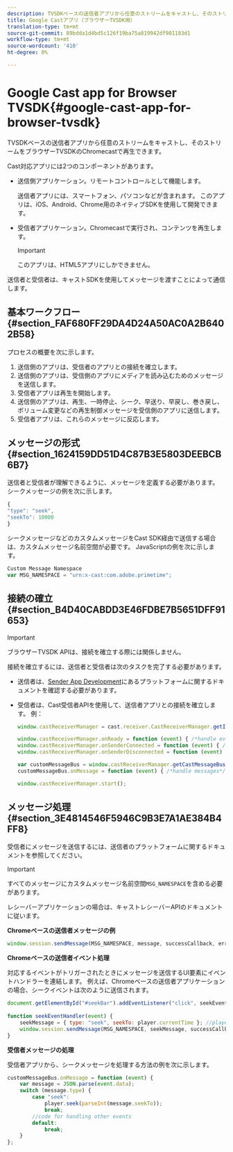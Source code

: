 ```yaml
---
description: TVSDKベースの送信者アプリから任意のストリームをキャストし、そのストリームをブラウザーTVSDKのChromecastで再生できます。
title: Google Castアプリ（ブラウザーTVSDK用）
translation-type: tm+mt
source-git-commit: 89bdda1d4bd5c126f19ba75a819942df901183d1
workflow-type: tm+mt
source-wordcount: '410'
ht-degree: 0%

---
```



# Google Cast app for Browser TVSDK{#google-cast-app-for-browser-tvsdk}

TVSDKベースの送信者アプリから任意のストリームをキャストし、そのストリームをブラウザーTVSDKのChromecastで再生できます。

<!--<a id="section_87CE5D6D46F0439EB6E63A742D6DD9C8"></a>-->

Cast対応アプリには2つのコンポーネントがあります。

* 送信側アプリケーション。リモートコントロールとして機能します。

   送信者アプリには、スマートフォン、パソコンなどが含まれます。 このアプリは、iOS、Android、Chrome用のネイティブSDKを使用して開発できます。
* 受信者アプリケーション。Chromecastで実行され、コンテンツを再生します。

   >[!IMPORTANT]
   >
   >このアプリは、HTML5アプリにしかできません。

送信者と受信者は、キャストSDKを使用してメッセージを渡すことによって通信します。

## 基本ワークフロー{#section_FAF680FF29DA4D24A50AC0A2B6402B58}

プロセスの概要を次に示します。

1. 送信側のアプリは、受信者のアプリとの接続を確立します。
1. 送信側のアプリは、受信側のアプリにメディアを読み込むためのメッセージを送信します。
1. 受信者アプリは再生を開始します。
1. 送信側のアプリは、再生、一時停止、シーク、早送り、早戻し、巻き戻し、ボリューム変更などの再生制御メッセージを受信側のアプリに送信します。
1. 受信者アプリは、これらのメッセージに反応します。

## メッセージの形式{#section_1624159DD51D4C87B3E5803DEEBCB6B7}

送信者と受信者が理解できるように、メッセージを定義する必要があります。 シークメッセージの例を次に示します。

```js
{ 
"type": "seek", 
"seekTo": 10000 
} 
```

シークメッセージなどのカスタムメッセージをCast SDK経由で送信する場合は、カスタムメッセージ名前空間が必要です。 JavaScriptの例を次に示します。

```js
Custom Message Namespace 
var MSG_NAMESPACE = "urn:x-cast:com.adobe.primetime"; 
```

## 接続の確立{#section_B4D40CABDD3E46FDBE7B5651DFF91653}

>[!IMPORTANT]
>
>ブラウザーTVSDK APIは、接続を確立する際には関係しません。

接続を確立するには、送信者と受信者は次のタスクを完了する必要があります。

* 送信者は、[Sender App Development](https://developers.google.com/cast/docs/sender_apps)にあるプラットフォームに関するドキュメントを確認する必要があります。
* 受信者は、Cast受信者APIを使用して、送信者アプリとの接続を確立します。 例：

   ```js
   window.castReceiverManager = cast.receiver.CastReceiverManager.getInstance(); 
   
   window.castReceiverManager.onReady = function (event) { /*handle event*/ }; 
   window.castReceiverManager.onSenderConnected = function (event) { /*handle event*/ }; 
   window.castReceiverManager.onSenderDisconnected = function (event) { /*handle event*/ }; 
   
   var customMessageBus = window.castReceiverManager.getCastMessageBus(MSG_NAMESPACE); 
   customMessageBus.onMessage = function (event) { /*handle messages*/ }; 
   
   window.castReceiverManager.start(); 
   ```

## メッセージ処理{#section_3E4814546F5946C9B3E7A1AE384B4FF8}

受信者にメッセージを送信するには、送信者のプラットフォームに関するドキュメントを参照してください。

>[!IMPORTANT]
>
>すべてのメッセージにカスタムメッセージ名前空間`MSG_NAMESPACE`を含める必要があります。

レシーバーアプリケーションの場合は、キャストレシーバーAPIのドキュメントに従います。

**Chromeベースの送信者メッセージの例**

```js
window.session.sendMessage(MSG_NAMESPACE, message, successCallback, errorCallback); //https://developers.google.com/cast/docs/reference/chrome/chrome.cast.Session#sendMessage
```

**Chromeベースの送信者イベント処理**

対応するイベントがトリガーされたときにメッセージを送信するUI要素にイベントハンドラーを連結します。 例えば、Chromeベースの送信者アプリケーションの場合、シークイベントは次のように送信されます。

```js
document.getElementById("#seekBar").addEventListener("click", seekEventHandler); 
   
function seekEventHandler(event) { 
    seekMessage = { type: "seek", seekTo: player.currentTime }; //player is an instance of AdobePSDK.MediaPlayer 
    window.session.sendMessage(MSG_NAMESPACE, seekMessage, successCallback, errorCallback); 
} 
```

**受信者メッセージの処理**

受信者アプリから、シークメッセージを処理する方法の例を次に示します。

```js
customMessageBus.onMessage = function (event) { 
    var message = JSON.parse(event.data); 
    switch (message.type) { 
        case "seek":  
            player.seek(parseInt(message.seekTo)); 
            break; 
        //code for handling other events 
        default:  
            break; 
    } 
}; 
```

